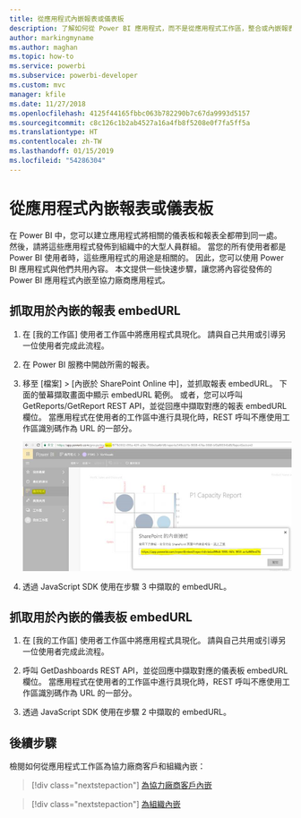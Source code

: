 ```yaml
---
title: 從應用程式內嵌報表或儀表板
description: 了解如何從 Power BI 應用程式，而不是從應用程式工作區，整合或內嵌報表或儀表板。
author: markingmyname
ms.author: maghan
ms.topic: how-to
ms.service: powerbi
ms.subservice: powerbi-developer
ms.custom: mvc
manager: kfile
ms.date: 11/27/2018
ms.openlocfilehash: 4125f44165fbbc063b782290b7c67da9993d5157
ms.sourcegitcommit: c8c126c1b2ab4527a16a4fb8f5208e0f7fa5ff5a
ms.translationtype: HT
ms.contentlocale: zh-TW
ms.lasthandoff: 01/15/2019
ms.locfileid: "54286304"
---
```

# <a name="embed-reports-or-dashboards-from-apps"></a>從應用程式內嵌報表或儀表板

在 Power BI 中，您可以建立應用程式將相關的儀表板和報表全都帶到同一處。 然後，請將這些應用程式發佈到組織中的大型人員群組。 當您的所有使用者都是 Power BI 使用者時，這些應用程式的用途是相關的。 因此，您可以使用 Power BI 應用程式與他們共用內容。 本文提供一些快速步驟，讓您將內容從發佈的 Power BI 應用程式內嵌至協力廠商應用程式。

## <a name="grab-a-report-embedurl-for-embedding"></a>抓取用於內嵌的報表 embedURL

1. 在 [我的工作區] 使用者工作區中將應用程式具現化。 請與自己共用或引導另一位使用者完成此流程。

2. 在 Power BI 服務中開啟所需的報表。

3. 移至 [檔案] > [內嵌於 SharePoint Online 中]，並抓取報表 embedURL。 下面的螢幕擷取畫面中顯示 embedURL 範例。 或者，您可以呼叫 GetReports/GetReport REST API，並從回應中擷取對應的報表 embedURL 欄位。 當應用程式在使用者的工作區中進行具現化時，REST 呼叫不應使用工作區識別碼作為 URL 的一部分。

    ![從應用程式內嵌](media/embed-from-apps/embed-from-app.png)

4. 透過 JavaScript SDK 使用在步驟 3 中擷取的 embedURL。

## <a name="grab-a-dashboard-embedurl-for-embedding"></a>抓取用於內嵌的儀表板 embedURL

1. 在 [我的工作區] 使用者工作區中將應用程式具現化。 請與自己共用或引導另一位使用者完成此流程。

2. 呼叫 GetDashboards REST API，並從回應中擷取對應的儀表板 embedURL 欄位。 當應用程式在使用者的工作區中進行具現化時，REST 呼叫不應使用工作區識別碼作為 URL 的一部分。

3. 透過 JavaScript SDK 使用在步驟 2 中擷取的 embedURL。

## <a name="next-steps"></a>後續步驟

檢閱如何從應用程式工作區為協力廠商客戶和組織內嵌：

> [!div class="nextstepaction"]
>[為協力廠商客戶內嵌](embed-sample-for-customers.md)

> [!div class="nextstepaction"]
>[為組織內嵌](embed-sample-for-your-organization.md)
